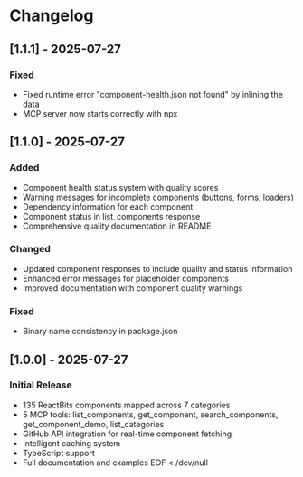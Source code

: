 # Changelog

## [1.1.1] - 2025-07-27

### Fixed
- Fixed runtime error "component-health.json not found" by inlining the data
- MCP server now starts correctly with npx

## [1.1.0] - 2025-07-27

### Added
- Component health status system with quality scores
- Warning messages for incomplete components (buttons, forms, loaders)
- Dependency information for each component
- Component status in list_components response
- Comprehensive quality documentation in README

### Changed
- Updated component responses to include quality and status information
- Enhanced error messages for placeholder components
- Improved documentation with component quality warnings

### Fixed
- Binary name consistency in package.json

## [1.0.0] - 2025-07-27

### Initial Release
- 135 ReactBits components mapped across 7 categories
- 5 MCP tools: list_components, get_component, search_components, get_component_demo, list_categories
- GitHub API integration for real-time component fetching
- Intelligent caching system
- TypeScript support
- Full documentation and examples
EOF < /dev/null